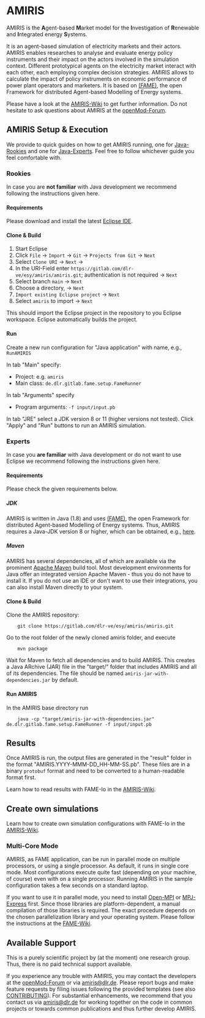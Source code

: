 # AMIRIS
AMIRIS is the **A**gent-based **M**arket model for the **I**nvestigation of **R**enewable and **I**ntegrated energy **S**ystems.

It is an agent-based simulation of electricity markets and their actors.
AMIRIS enables researches to analyse and evaluate energy policy instruments and their impact on the actors involved in the simulation context.
Different prototypical agents on the electricity market interact with each other, each employing complex decision strategies. 
AMIRIS allows to calculate the impact of policy instruments on economic performance of power plant operators and marketers.
It is based on [(FAME)](https://gitlab.com/fame-framework), the open Framework for distributed Agent-based Modelling of Energy systems.

Please have a look at the [AMIRIS-Wiki](https://gitlab.com/dlr-ve/esy/amiris/amiris/-/wikis/home) to get further information.
Do not hesitate to ask questions about AMIRIS at the [openMod-Forum](https://forum.openmod.org/).

## AMIRIS Setup & Execution
We provide to quick guides on how to get AMIRIS running, one for [Java-Rookies](#Rookies) and one for [Java-Experts](#Experts).
Feel free to follow whichever guide you feel comfortable with.

### Rookies
In case you are **not familiar** with Java development we recommend following the instructions given here.

#### Requirements
Please download and install the latest [Eclipse IDE](https://www.eclipse.org/).

#### Clone & Build
1. Start Eclipse
2. Click `File` &rarr; `Import` &rarr; `Git` &rarr; `Projects from Git` &rarr; `Next`
3. Select `Clone URI` &rarr; `Next` &rarr;
4. In the URI-Field enter `https://gitlab.com/dlr-ve/esy/amiris/amiris.git`; authentication is not required &rarr; `Next`
5. Select branch `main` &rarr; `Next`
6. Choose a directory, &rarr; `Next`
7. `Import existing Eclipse project` &rarr; `Next`
8. Select `amiris` to import &rarr; `Next`

This should import the Eclipse project in the repository to you Eclipse workspace.
Eclipse automatically builds the project.

#### Run
Create a new run configuration for "Java application" with name, e.g., `RunAMIRIS`

In tab "Main" specify: 
* Project: e.g. `amiris`
* Main class: `de.dlr.gitlab.fame.setup.FameRunner`

In tab "Arguments" specify
* Program arguments: `-f input/input.pb`

In tab "JRE" select a JDK version 8 or 11 (higher versions not tested).
Click "Apply" and "Run" buttons to run an AMIRIS simulation.

### Experts
In case you **are familiar** with Java development or do not want to use Eclipse we recommend following the instructions given here.

#### Requirements
Please check the given requirements below.

##### JDK
AMIRIS is written in Java (1.8) and uses [(FAME)](https://gitlab.com/fame-framework), the open Framework for distributed Agent-based Modelling of Energy systems.
Thus, AMIRIS requires a Java-JDK version 8 or higher, which can be obtained, e.g., [here](https://adoptopenjdk.net/). 

##### Maven
AMIRIS has several dependencies, all of which are available via the prominent [Apache Maven](https://maven.apache.org/) build tool.
Most development environments for Java offer an integrated version Apache Maven - thus you do not have to install it.
If you do not use an IDE or don't want to use their integrations, you can also install Maven directly to your system.

#### Clone & Build
Clone the AMIRIS repository:

```
    git clone https://gitlab.com/dlr-ve/esy/amiris/amiris.git
```

Go to the root folder of the newly cloned amiris folder, and execute

```
    mvn package
```

Wait for Maven to fetch all dependencies and to build AMIRIS.
This creates a Java ARchive (JAR) file in the "target/" folder that includes AMIRIS and all of its dependencies. 
The file should be named `amiris-jar-with-dependencies.jar` by default.

#### Run AMIRIS
In the AMIRIS base directory run 

```
    java -cp "target/amiris-jar-with-dependencies.jar" de.dlr.gitlab.fame.setup.FameRunner -f input/input.pb
```

## Results 
Once AMIRIS is run, the output files are generated in the "result" folder in the format "AMIRIS.YYYY-MMM-DD_HH-MM-SS.pb".
These files are in a binary `protobuf` format and need to be converted to a human-readable format first.

Learn how to read results with FAME-Io in the [AMIRIS-Wiki](https://gitlab.com/dlr-ve/esy/amiris/amiris/-/wikis/Getting-started).

## Create own simulations
Learn how to create own simulation configurations with FAME-Io in the [AMIRIS-Wiki](https://gitlab.com/dlr-ve/esy/amiris/amiris/-/wikis/Getting-started).

### Multi-Core Mode
AMIRIS, as FAME application, can be run in parallel mode on multiple processors, or using a single processor. 
As default, it runs in single core mode.
Most configurations execute quite fast (depending on your machine, of course) even with on a single processor.
Running AMIRIS in the sample configuration takes a few seconds on a standard laptop.

If you want to use it in parallel mode, you need to install [Open-MPI](https://www.open-mpi.org/) or [MPJ-Express](http://mpj-express.org/) first.
Since those libraries are platform-dependent, a manual compilation of those libraries is required.
The exact procedure depends on the chosen parallelization library and your operating system. 
Please follow the instructions at the [FAME-Wiki](https://gitlab.com/fame-framework/wiki/-/wikis/home).

## Available Support
This is a purely scientific project by (at the moment) one research group. 
Thus, there is no paid technical support available.

If you experience any trouble with AMIRIS, you may contact the developers at the [openMod-Forum](https://forum.openmod.org/) or via [amiris@dlr.de](mailto:amiris@dlr.de).
Please report bugs and make feature requests by filing issues following the provided templates (see also [CONTRIBUTING](CONTRIBUTING)).
For substantial enhancements, we recommend that you contact us via [amiris@dlr.de](mailto:amiris@dlr.de) for working together on the code in common projects or towards common publications and thus further develop AMIRIS.